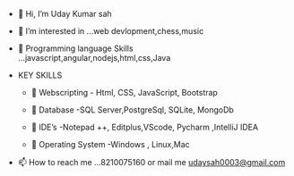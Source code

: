 - 👋 Hi, I’m Uday Kumar sah 
- 👀 I’m interested in ...web devlopment,chess,music
- 🌱 Programming language Skills  ...javascript,angular,nodejs,html,css,Java
- KEY SKILLS
   - 💞️   Webscripting
              - Html, CSS, JavaScript, Bootstrap
   - 💞️   Database
              -SQL Server,PostgreSql, SQLite, MongoDb
   - 💞️   IDE’s
             -Notepad ++, Editplus,VScode, Pycharm ,IntelliJ IDEA

   - 💞️   Operating System
             -Windows , Linux,Mac

- 📫 How to reach me ...8210075160 or mail me udaysah0003@gmail.com

